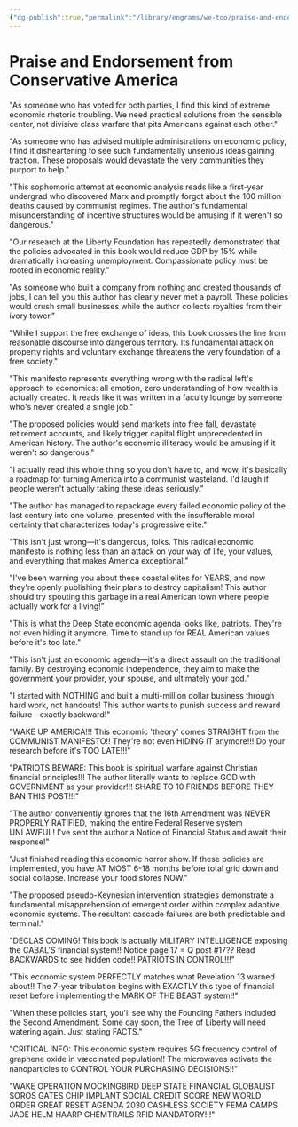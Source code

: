 ```yaml
---
{"dg-publish":true,"permalink":"/library/engrams/we-too/praise-and-endorsement-from-conservative-america-omnibus/","tags":["DC/Apocalypse"]}
---
```


# Praise and Endorsement from Conservative America

"As someone who has voted for both parties, I find this kind of extreme economic rhetoric troubling. We need practical solutions from the sensible center, not divisive class warfare that pits Americans against each other."

"As someone who has advised multiple administrations on economic policy, I find it disheartening to see such fundamentally unserious ideas gaining traction. These proposals would devastate the very communities they purport to help."

"This sophomoric attempt at economic analysis reads like a first-year undergrad who discovered Marx and promptly forgot about the 100 million deaths caused by communist regimes. The author's fundamental misunderstanding of incentive structures would be amusing if it weren't so dangerous."

"Our research at the Liberty Foundation has repeatedly demonstrated that the policies advocated in this book would reduce GDP by 15% while dramatically increasing unemployment. Compassionate policy must be rooted in economic reality." 

"As someone who built a company from nothing and created thousands of jobs, I can tell you this author has clearly never met a payroll. These policies would crush small businesses while the author collects royalties from their ivory tower." 

"While I support the free exchange of ideas, this book crosses the line from reasonable discourse into dangerous territory. Its fundamental attack on property rights and voluntary exchange threatens the very foundation of a free society."

"This manifesto represents everything wrong with the radical left's approach to economics: all emotion, zero understanding of how wealth is actually created. It reads like it was written in a faculty lounge by someone who's never created a single job." 

"The proposed policies would send markets into free fall, devastate retirement accounts, and likely trigger capital flight unprecedented in American history. The author's economic illiteracy would be amusing if it weren't so dangerous." 

"I actually read this whole thing so you don't have to, and wow, it's basically a roadmap for turning America into a communist wasteland. I'd laugh if people weren't actually taking these ideas seriously."

"The author has managed to repackage every failed economic policy of the last century into one volume, presented with the insufferable moral certainty that characterizes today's progressive elite."

"This isn't just wrong—it's dangerous, folks. This radical economic manifesto is nothing less than an attack on your way of life, your values, and everything that makes America exceptional."

"I've been warning you about these coastal elites for YEARS, and now they're openly publishing their plans to destroy capitalism! This author should try spouting this garbage in a real American town where people actually work for a living!"

"This is what the Deep State economic agenda looks like, patriots. They're not even hiding it anymore. Time to stand up for REAL American values before it's too late."

"This isn't just an economic agenda—it's a direct assault on the traditional family. By destroying economic independence, they aim to make the government your provider, your spouse, and ultimately your god."

"I started with NOTHING and built a multi-million dollar business through hard work, not handouts! This author wants to punish success and reward failure—exactly backward!"

"WAKE UP AMERICA!!! This economic 'theory' comes STRAIGHT from the COMMUNIST MANIFESTO!! They're not even HIDING IT anymore!!! Do your research before it's TOO LATE!!!"

"PATRIOTS BEWARE: This book is spiritual warfare against Christian financial principles!!! The author literally wants to replace GOD with GOVERNMENT as your provider!!! SHARE TO 10 FRIENDS BEFORE THEY BAN THIS POST!!!"

"The author conveniently ignores that the 16th Amendment was NEVER PROPERLY RATIFIED, making the entire Federal Reserve system UNLAWFUL! I've sent the author a Notice of Financial Status and await their response!"

"Just finished reading this economic horror show. If these policies are implemented, you have AT MOST 6-18 months before total grid down and social collapse. Increase your food stores NOW."

"The proposed pseudo-Keynesian intervention strategies demonstrate a fundamental misapprehension of emergent order within complex adaptive economic systems. The resultant cascade failures are both predictable and terminal."

"DECLAS COMING! This book is actually MILITARY INTELLIGENCE exposing the CABAL'S financial system!! Notice page 17 = Q post #17?? Read BACKWARDS to see hidden code!! PATRIOTS IN CONTROL!!!"

"This economic system PERFECTLY matches what Revelation 13 warned about!! The 7-year tribulation begins with EXACTLY this type of financial reset before implementing the MARK OF THE BEAST system!!"

"When these policies start, you'll see why the Founding Fathers included the Second Amendment. Some day soon, the Tree of Liberty will need watering again. Just stating FACTS."

"CRITICAL INFO: This economic system requires 5G frequency control of graphene oxide in vᴂccinated population!! The microwaves activate the nanoparticles to CONTROL YOUR PURCHASING DECISIONS!!"

"WAKE OPERATION MOCKINGBIRD DEEP STATE FINANCIAL GLOBALIST SOROS GATES CHIP IMPLANT SOCIAL CREDIT SCORE NEW WORLD ORDER GREAT RESET AGENDA 2030 CASHLESS SOCIETY FEMA CAMPS JADE HELM HAARP CHEMTRAILS RFID MANDATORY!!!"
